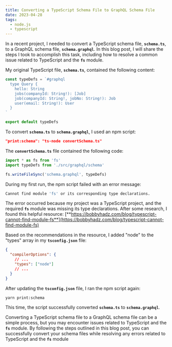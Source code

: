 ```yaml
---
title: Converting a TypeScript Schema File to GraphQL Schema File
date: 2023-04-28
tags:
  - node.js
  - typescript
---
```


In a recent project, I needed to convert a TypeScript schema file, **`schema.ts`**, to a GraphQL schema file, **`schema.graphql`**. In this blog post, I will share the steps I took to accomplish this task, including how to resolve a common issue related to TypeScript and the **`fs`** module.

My original TypeScript file, **`schema.ts`**, contained the following content:

```typescript
const typeDefs = `#graphql
  type Query {
    hello: String
    jobs(companyId: String!): [Job]
    job(companyId: String!, jobNo: String!): Job
    user(email: String!): User
  }
`

export default typeDefs
```

To convert **`schema.ts`** to **`schema.graphql`**, I used an npm script:

```json
"print:schema": "ts-node convertSchema.ts"
```

The **`convertSchema.ts`** file contained the following code:

```typescript
import * as fs from 'fs'
import typeDefs from './src/graphql/schema'

fs.writeFileSync('schema.graphql', typeDefs)
```

During my first run, the npm script failed with an error message:

```bash
Cannot find module 'fs' or its corresponding type declarations.
```

The error occurred because my project was a TypeScript project, and the required **`fs`** module was missing its type declarations. After some research, I found this helpful resource: [**https://bobbyhadz.com/blog/typescript-cannot-find-module-fs**](https://bobbyhadz.com/blog/typescript-cannot-find-module-fs)

Based on the recommendations in the resource, I added "node" to the "types" array in my **`tsconfig.json`** file:

```json
{
  "compilerOptions": {
    // ...
    "types": ["node"]
    // ...
  }
}
```

After updating the **`tsconfig.json`** file, I ran the npm script again:

```bash
yarn print:schema
```

This time, the script successfully converted **`schema.ts`** to **`schema.graphql`**.

Converting a TypeScript schema file to a GraphQL schema file can be a simple process, but you may encounter issues related to TypeScript and the **`fs`** module. By following the steps outlined in this blog post, you can successfully convert your schema files while resolving any errors related to TypeScript and the **`fs`** module

